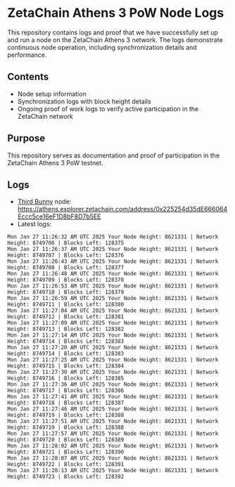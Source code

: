 # ZetaChain Athens 3 PoW Node Logs
This repository contains logs and proof that we have successfully set up and run a node on the ZetaChain Athens 3 network. The logs demonstrate continuous node operation, including synchronization details and performance.

## Contents
- Node setup information
- Synchronization logs with block height details
- Ongoing proof of work logs to verify active participation in the ZetaChain network

## Purpose
This repository serves as documentation and proof of participation in the ZetaChain Athens 3 PoW testnet.

## Logs

- [Third Bunny](https://thirdbunny.xyz/) node: https://athens.explorer.zetachain.com/address/0x225254d35dE666064Eccc5ce16eF1D8bF8D7b5EE
- Latest logs:
```
Mon Jan 27 11:26:32 AM UTC 2025 Your Node Height: 8621331 | Network Height: 8749706 | Blocks Left: 128375
Mon Jan 27 11:26:37 AM UTC 2025 Your Node Height: 8621331 | Network Height: 8749707 | Blocks Left: 128376
Mon Jan 27 11:26:43 AM UTC 2025 Your Node Height: 8621331 | Network Height: 8749708 | Blocks Left: 128377
Mon Jan 27 11:26:48 AM UTC 2025 Your Node Height: 8621331 | Network Height: 8749709 | Blocks Left: 128378
Mon Jan 27 11:26:53 AM UTC 2025 Your Node Height: 8621331 | Network Height: 8749710 | Blocks Left: 128379
Mon Jan 27 11:26:59 AM UTC 2025 Your Node Height: 8621331 | Network Height: 8749711 | Blocks Left: 128380
Mon Jan 27 11:27:04 AM UTC 2025 Your Node Height: 8621331 | Network Height: 8749712 | Blocks Left: 128381
Mon Jan 27 11:27:09 AM UTC 2025 Your Node Height: 8621331 | Network Height: 8749713 | Blocks Left: 128382
Mon Jan 27 11:27:14 AM UTC 2025 Your Node Height: 8621331 | Network Height: 8749714 | Blocks Left: 128383
Mon Jan 27 11:27:20 AM UTC 2025 Your Node Height: 8621331 | Network Height: 8749714 | Blocks Left: 128383
Mon Jan 27 11:27:25 AM UTC 2025 Your Node Height: 8621331 | Network Height: 8749715 | Blocks Left: 128384
Mon Jan 27 11:27:30 AM UTC 2025 Your Node Height: 8621331 | Network Height: 8749716 | Blocks Left: 128385
Mon Jan 27 11:27:36 AM UTC 2025 Your Node Height: 8621331 | Network Height: 8749717 | Blocks Left: 128386
Mon Jan 27 11:27:41 AM UTC 2025 Your Node Height: 8621331 | Network Height: 8749718 | Blocks Left: 128387
Mon Jan 27 11:27:46 AM UTC 2025 Your Node Height: 8621331 | Network Height: 8749719 | Blocks Left: 128388
Mon Jan 27 11:27:51 AM UTC 2025 Your Node Height: 8621331 | Network Height: 8749719 | Blocks Left: 128388
Mon Jan 27 11:27:57 AM UTC 2025 Your Node Height: 8621331 | Network Height: 8749720 | Blocks Left: 128389
Mon Jan 27 11:28:02 AM UTC 2025 Your Node Height: 8621331 | Network Height: 8749721 | Blocks Left: 128390
Mon Jan 27 11:28:07 AM UTC 2025 Your Node Height: 8621331 | Network Height: 8749722 | Blocks Left: 128391
Mon Jan 27 11:28:13 AM UTC 2025 Your Node Height: 8621331 | Network Height: 8749723 | Blocks Left: 128392
```
